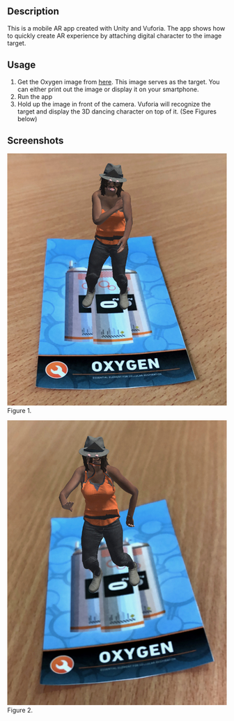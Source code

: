 ## Description
This is a mobile AR app created with Unity and Vuforia. The app shows how to quickly create AR experience by attaching digital character to the image target.

## Usage
1. Get the Oxygen image from [here](https://github.com/dawidborycki/DancingRegina/blob/master/Assets/Editor/Vuforia/ForPrint/ImageTargets/target_images_USLetter.pdf). This image serves as the target. You can either print out the image or display it on your smartphone. 
2. Run the app
3. Hold up the image in front of the camera. Vuforia will
recognize the target and display the 3D dancing character on top of it. (See Figures below) 

## Screenshots
![Figure](/Images/01.jpeg)
Figure 1.

![Figure](/Images/02.jpeg)
Figure 2.

